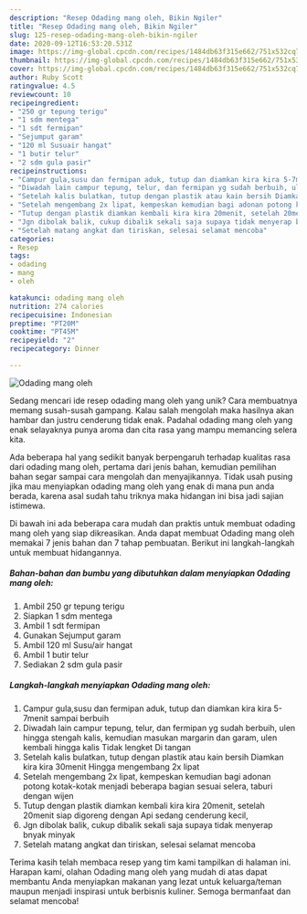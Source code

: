 ```yaml
---
description: "Resep Odading mang oleh, Bikin Ngiler"
title: "Resep Odading mang oleh, Bikin Ngiler"
slug: 125-resep-odading-mang-oleh-bikin-ngiler
date: 2020-09-12T16:53:20.531Z
image: https://img-global.cpcdn.com/recipes/1484db63f315e662/751x532cq70/odading-mang-oleh-foto-resep-utama.jpg
thumbnail: https://img-global.cpcdn.com/recipes/1484db63f315e662/751x532cq70/odading-mang-oleh-foto-resep-utama.jpg
cover: https://img-global.cpcdn.com/recipes/1484db63f315e662/751x532cq70/odading-mang-oleh-foto-resep-utama.jpg
author: Ruby Scott
ratingvalue: 4.5
reviewcount: 10
recipeingredient:
- "250 gr tepung terigu"
- "1 sdm mentega"
- "1 sdt fermipan"
- "Sejumput garam"
- "120 ml Susuair hangat"
- "1 butir telur"
- "2 sdm gula pasir"
recipeinstructions:
- "Campur gula,susu dan fermipan aduk, tutup dan diamkan kira kira 5-7menit sampai berbuih"
- "Diwadah lain campur tepung, telur, dan fermipan yg sudah berbuih, ulen hingga stengah kalis, kemudian masukan margarin dan garam, ulen kembali hingga kalis Tidak lengket Di tangan"
- "Setelah kalis bulatkan, tutup dengan plastik atau kain bersih Diamkan kira kira 30menit Hingga mengembang 2x lipat"
- "Setelah mengembang 2x lipat, kempeskan kemudian bagi adonan potong kotak-kotak menjadi beberapa bagian sesuai selera, taburi dengan wijen"
- "Tutup dengan plastik diamkan kembali kira kira 20menit, setelah 20menit siap digoreng dengan Api sedang cenderung kecil,"
- "Jgn dibolak balik, cukup dibalik sekali saja supaya tidak menyerap bnyak minyak"
- "Setelah matang angkat dan tiriskan, selesai selamat mencoba"
categories:
- Resep
tags:
- odading
- mang
- oleh

katakunci: odading mang oleh 
nutrition: 274 calories
recipecuisine: Indonesian
preptime: "PT20M"
cooktime: "PT45M"
recipeyield: "2"
recipecategory: Dinner

---
```



![Odading mang oleh](https://img-global.cpcdn.com/recipes/1484db63f315e662/751x532cq70/odading-mang-oleh-foto-resep-utama.jpg)

Sedang mencari ide resep odading mang oleh yang unik? Cara membuatnya memang susah-susah gampang. Kalau salah mengolah maka hasilnya akan hambar dan justru cenderung tidak enak. Padahal odading mang oleh yang enak selayaknya punya aroma dan cita rasa yang mampu memancing selera kita.



Ada beberapa hal yang sedikit banyak berpengaruh terhadap kualitas rasa dari odading mang oleh, pertama dari jenis bahan, kemudian pemilihan bahan segar sampai cara mengolah dan menyajikannya. Tidak usah pusing jika mau menyiapkan odading mang oleh yang enak di mana pun anda berada, karena asal sudah tahu triknya maka hidangan ini bisa jadi sajian istimewa.


Di bawah ini ada beberapa cara mudah dan praktis untuk membuat odading mang oleh yang siap dikreasikan. Anda dapat membuat Odading mang oleh memakai 7 jenis bahan dan 7 tahap pembuatan. Berikut ini langkah-langkah untuk membuat hidangannya.

<!--inarticleads1-->

##### Bahan-bahan dan bumbu yang dibutuhkan dalam menyiapkan Odading mang oleh:

1. Ambil 250 gr tepung terigu
1. Siapkan 1 sdm mentega
1. Ambil 1 sdt fermipan
1. Gunakan Sejumput garam
1. Ambil 120 ml Susu/air hangat
1. Ambil 1 butir telur
1. Sediakan 2 sdm gula pasir




<!--inarticleads2-->

##### Langkah-langkah menyiapkan Odading mang oleh:

1. Campur gula,susu dan fermipan aduk, tutup dan diamkan kira kira 5-7menit sampai berbuih
1. Diwadah lain campur tepung, telur, dan fermipan yg sudah berbuih, ulen hingga stengah kalis, kemudian masukan margarin dan garam, ulen kembali hingga kalis Tidak lengket Di tangan
1. Setelah kalis bulatkan, tutup dengan plastik atau kain bersih Diamkan kira kira 30menit Hingga mengembang 2x lipat
1. Setelah mengembang 2x lipat, kempeskan kemudian bagi adonan potong kotak-kotak menjadi beberapa bagian sesuai selera, taburi dengan wijen
1. Tutup dengan plastik diamkan kembali kira kira 20menit, setelah 20menit siap digoreng dengan Api sedang cenderung kecil,
1. Jgn dibolak balik, cukup dibalik sekali saja supaya tidak menyerap bnyak minyak
1. Setelah matang angkat dan tiriskan, selesai selamat mencoba




Terima kasih telah membaca resep yang tim kami tampilkan di halaman ini. Harapan kami, olahan Odading mang oleh yang mudah di atas dapat membantu Anda menyiapkan makanan yang lezat untuk keluarga/teman maupun menjadi inspirasi untuk berbisnis kuliner. Semoga bermanfaat dan selamat mencoba!

